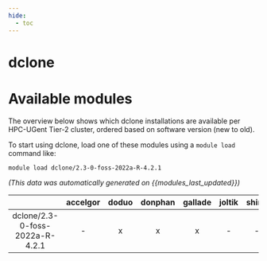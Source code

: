 ```yaml
---
hide:
  - toc
---
```


dclone
======

# Available modules


The overview below shows which dclone installations are available per HPC-UGent Tier-2 cluster, ordered based on software version (new to old).

To start using dclone, load one of these modules using a `module load` command like:

```shell
module load dclone/2.3-0-foss-2022a-R-4.2.1
```

*(This data was automatically generated on {{modules_last_updated}})*  

| |accelgor|doduo|donphan|gallade|joltik|shinx|skitty|
| :---: | :---: | :---: | :---: | :---: | :---: | :---: | :---: |
|dclone/2.3-0-foss-2022a-R-4.2.1|-|x|x|x|-|-|-|
